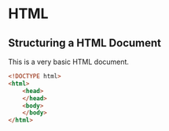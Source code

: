 # HTML

## Structuring a HTML Document

This is a very basic HTML document.

```html
<!DOCTYPE html>
<html>
	<head>
	</head>
	<body>
	</body>
</html>
```
